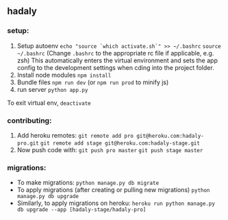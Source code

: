 ## hadaly
### setup:
1. Setup autoenv
  ``echo "source `which activate.sh`" >> ~/.bashrc``
  ``source ~/.bashrc``
  (Change `.bashrc` to the appropriate rc file if applicable, e.g. zsh)
  This automatically enters the virtual environment and sets the app config to the development settings when cding into the project folder.
2. Install node modules
  `npm install`
3. Bundle files
  `npm run dev` (or `npm run prod` to minify js)
4. run server
  `python app.py`

To exit virtual env, `deactivate`

### contributing:
1. Add heroku remotes:
  `git remote add pro git@heroku.com:hadaly-pro.git`
  `git remote add stage git@heroku.com:hadaly-stage.git`
2. Now push code with:
  `git push pro master`
  `git push stage master`

### migrations:
- To make migrations:
  `python manage.py db migrate`
- To apply migrations (after creating or pulling new migrations)
  `python manage.py db upgrade`
- Similarly, to apply migrations on heroku:
  `heroku run python manage.py db upgrade --app [hadaly-stage/hadaly-pro]`
